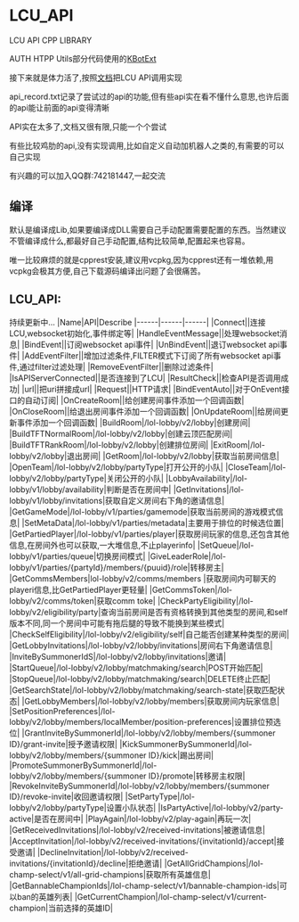 # LCU_API
LCU API CPP LIBRARY

AUTH HTPP Utils部分代码使用的[KBotExt](https://github.com/KebsCS/KBotExt)

接下来就是体力活了,按照[文档](https://www.mingweisamuel.com/lcu-schema/tool/#/)把LCU API调用实现

api_record.txt记录了尝试过的api的功能,但有些api实在看不懂什么意思,也许后面的api能让前面的api变得清晰

API实在太多了,文档又很有限,只能一个个尝试

有些比较鸡肋的api,没有实现调用,比如自定义自动加机器人之类的,有需要的可以自己实现

有兴趣的可以加入QQ群:742181447,一起交流

## 编译
默认是编译成Lib,如果要编译成DLL需要自己手动配置需要配置的东西。当然建议不管编译成什么,都最好自己手动配置,结构比较简单,配置起来也容易。

唯一比较麻烦的就是cpprest安装,建议用vcpkg,因为cpprest还有一堆依赖,用vcpkg会极其方便,自己下载源码编译出问题了会很痛苦。

## LCU_API:
持续更新中...
|Name|API|Describe
|------|------|------|
|Connect||连接LCU,websocket初始化,事件绑定等|
|HandleEventMessage||处理websocket消息|
|BindEvent||订阅websocket api事件|
|UnBindEvent||退订websocket api事件|
|AddEventFilter||增加过滤条件,FILTER模式下订阅了所有websocket api事件,通过filter过滤处理|
|RemoveEventFilter||删除过滤条件|
|IsAPIServerConnected||是否连接到了LCU|
|ResultCheck||检查API是否调用成功|
|url||把uri拼接成url|
|Request||HTTP请求|
|BindEventAuto||对于OnEvent接口的自动订阅|
|OnCreateRoom||给创建房间事件添加一个回调函数|
|OnCloseRoom||给退出房间事件添加一个回调函数|
|OnUpdateRoom||给房间更新事件添加一个回调函数|
|BuildRoom|/lol-lobby/v2/lobby|创建房间|
|BuildTFTNormalRoom|/lol-lobby/v2/lobby|创建云顶匹配房间|
|BuildTFTRankRoom|/lol-lobby/v2/lobby|创建排位房间|
|ExitRoom|/lol-lobby/v2/lobby|退出房间|
|GetRoom|/lol-lobby/v2/lobby|获取当前房间信息|
|OpenTeam|/lol-lobby/v2/lobby/partyType|打开公开的小队|
|CloseTeam|/lol-lobby/v2/lobby/partyType|关闭公开的小队|
|LobbyAvailability|/lol-lobby/v1/lobby/availability|判断是否在房间中|
|GetInvitations|/lol-lobby/v1/lobby/invitations|获取自定义房间右下角的邀请信息|
|GetGameMode|/lol-lobby/v1/parties/gamemode|获取当前房间的游戏模式信息|
|SetMetaData|/lol-lobby/v1/parties/metadata|主要用于排位的时候选位置|
|GetPartiedPlayer|/lol-lobby/v1/parties/player|获取房间玩家的信息,还包含其他信息,在房间外也可以获取,一大堆信息,不止playerinfo|
|SetQueue|/lol-lobby/v1/parties/queue|切换房间模式|
|GiveLeaderRole|/lol-lobby/v1/parties/{partyId}/members/{puuid}/role|转移房主|
|GetCommsMembers|lol-lobby/v2/comms/members |获取房间内可聊天的playeri信息,比GetPartiedPlayer更轻量|
|GetCommsToken|/lol-lobby/v2/comms/token|获取comm toke|
|CheckPartyEligibility|/lol-lobby/v2/eligibility/party|查询当前房间是否有资格转换到其他类型的房间,和self版本不同,同一个房间中可能有拖后腿的导致不能换到某些模式|
|CheckSelfEligibility|/lol-lobby/v2/eligibility/self|自己能否创建某种类型的房间|
|GetLobbyInvitations|/lol-lobby/v2/lobby/invitations|房间右下角邀请信息|
|InviteBySummonerIdS|/lol-lobby/v2/lobby/invitations|邀请|
|StartQueue|/lol-lobby/v2/lobby/matchmaking/search|POST开始匹配|
|StopQueue|/lol-lobby/v2/lobby/matchmaking/search|DELETE终止匹配|
|GetSearchState|/lol-lobby/v2/lobby/matchmaking/search-state|获取匹配状态|
|GetLobbyMembers|/lol-lobby/v2/lobby/members|获取房间内玩家信息|
|SetPositionPreferences|/lol-lobby/v2/lobby/members/localMember/position-preferences|设置排位预选位|
|GrantInviteBySummonerId|/lol-lobby/v2/lobby/members/{summoner ID}/grant-invite|授予邀请权限|
|KickSummonerBySummonerId|/lol-lobby/v2/lobby/members/{summoner ID}/kick|踢出房间|
|PromoteSummonerBySummonerId|/lol-lobby/v2/lobby/members/{summoner ID}/promote|转移房主权限|
|RevokeInviteBySummonerId|/lol-lobby/v2/lobby/members/{summoner ID}/revoke-invite|收回邀请权限|
|SetPartyType|/lol-lobby/v2/lobby/partyType|设置小队状态|
|IsPartyActive|/lol-lobby/v2/party-active|是否在房间中|
|PlayAgain|/lol-lobby/v2/play-again|再玩一次|
|GetReceivedInvitations|/lol-lobby/v2/received-invitations|被邀请信息|
|AcceptInvitation|/lol-lobby/v2/received-invitations/{invitationId}/accept|接受邀请|
|DeclineInvitation|/lol-lobby/v2/received-invitations/{invitationId}/decline|拒绝邀请|
|GetAllGridChampions|/lol-champ-select/v1/all-grid-champions|获取所有英雄信息|
|GetBannableChampionIds|/lol-champ-select/v1/bannable-champion-ids|可以ban的英雄列表|
|GetCurrentChampion|/lol-champ-select/v1/current-champion|当前选择的英雄ID|
